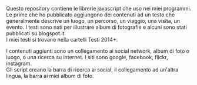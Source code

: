 Questo repository contiene le librerie javascript che uso nei miei programmi.  
Le prime che ho pubblicato aggiungono dei contenuti ad un testo che generalmente descrive un luogo, un percorso, un viaggio, una visita, un evento. I testi sono nati per illustrare album di fotografie e alcuni sono stati pubblicati su blogspot.it.  
I miei testi si trovano nella cartelli Testi 2014+.  

I contenuti aggiunti sono un collegamento ai social network, album di foto o luogo, o una ricerca su internet. I siti sono google, facebook, flickr, instagram.     
Gli script creano la barra di ricerca ai social, il collegamento ad un'altra lingua, la barra ai miei album di foto.
